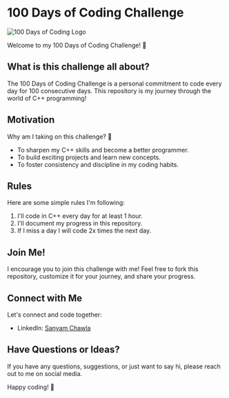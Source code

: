# 100 Days of Coding Challenge

![100 Days of Coding Logo](https://drive.google.com/uc?export=download&id=1UVp9EOP5-BO55UDm7oORXo8v0ZOtX2i9)


Welcome to my 100 Days of Coding Challenge! 🚀

## What is this challenge all about?

The 100 Days of Coding Challenge is a personal commitment to code every day for 100 consecutive days. This repository is my journey through the world of C++ programming!

## Motivation

Why am I taking on this challenge? 🤔

- To sharpen my C++ skills and become a better programmer.
- To build exciting projects and learn new concepts.
- To foster consistency and discipline in my coding habits.

## Rules

Here are some simple rules I'm following:

1. I'll code in C++ every day for at least 1 hour.
2. I'll document my progress in this repository.
3. If I miss a day I will code 2x times the next day.

## Join Me!

I encourage you to join this challenge with me! Feel free to fork this repository, customize it for your journey, and share your progress.

## Connect with Me

Let's connect and code together:
- LinkedIn: [Sanyam Chawla](https://www.linkedin.com/in/sanyam-chawla-b6b34019b/)

## Have Questions or Ideas?

If you have any questions, suggestions, or just want to say hi, please reach out to me on social media.

Happy coding! 🚀
